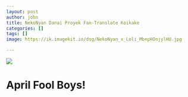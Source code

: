 ```yaml
---
layout: post
author: john
title: NekoNyan Danai Proyek Fan-Translate Koikake
categories: []
tags: []
image: https://ik.imagekit.io/dsg/NekoNyan_x_Loli_MbnpHOnjylHU.jpg

---
```

![](https://ik.imagekit.io/dsg/Flying_Sena_yEjlIkbPAo.jpg)

# **April Fool Boys!**